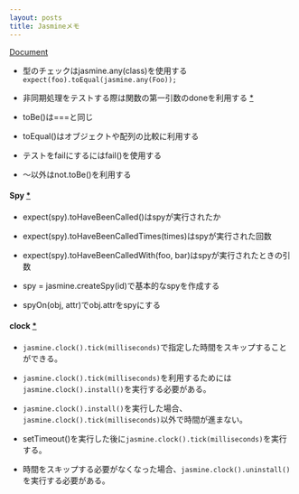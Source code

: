 ```yaml
---
layout: posts
title: Jasmineメモ 
---
```

[Document](https://jasmine.github.io/edge/introduction)  

* 型のチェックはjasmine.any(class)を使用する  
`expect(foo).toEqual(jasmine.any(Foo));`

* 非同期処理をテストする際は関数の第一引数のdoneを利用する [\*](https://jasmine.github.io/edge/introduction#section-Asynchronous_Support)  

* toBe()は===と同じ

* toEqual()はオブジェクトや配列の比較に利用する

* テストをfailにするにはfail()を使用する

* ～以外はnot.toBe()を利用する

#### Spy [\*](https://jasmine.github.io/edge/introduction#section-Spies)

* expect(spy).toHaveBeenCalled()はspyが実行されたか

* expect(spy).toHaveBeenCalledTimes(times)はspyが実行された回数  

* expect(spy).toHaveBeenCalledWith(foo, bar)はspyが実行されたときの引数  

* spy = jasmine.createSpy(id)で基本的なspyを作成する

* spyOn(obj, attr)でobj.attrをspyにする  

#### clock [\*](https://jasmine.github.io/edge/introduction#section-Jasmine_Clock)

* `jasmine.clock().tick(milliseconds)`で指定した時間をスキップすることができる。  

* `jasmine.clock().tick(milliseconds)`を利用するためには`jasmine.clock().install()`を実行する必要がある。  

* `jasmine.clock().install()`を実行した場合、`jasmine.clock().tick(milliseconds)`以外で時間が進まない。  

* setTimeout()を実行した後に`jasmine.clock().tick(milliseconds)`を実行する。  

* 時間をスキップする必要がなくなった場合、`jasmine.clock().uninstall()`を実行する必要がある。
